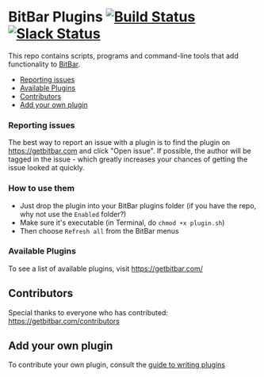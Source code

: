 # BitBar Plugins [![Build Status](https://travis-ci.org/matryer/bitbar-plugins.svg?branch=master)](https://travis-ci.org/matryer/bitbar-plugins) [![Slack Status](https://getbitbar.herokuapp.com/badge.svg)](https://getbitbar.herokuapp.com/)

This repo contains scripts, programs and command-line tools that add functionality to [BitBar](https://github.com/matryer/bitbar#get-started).

* [Reporting issues](#reporting-issues)
* [Available Plugins](https://github.com/matryer/bitbar-plugins#available-plugins)
* [Contributors](https://github.com/matryer/bitbar-plugins#contributors)
* [Add your own plugin](https://github.com/matryer/bitbar-plugins#add-your-own-plugin)

### Reporting issues

The best way to report an issue with a plugin is to find the plugin on https://getbitbar.com and click "Open issue". If possible, the author will be tagged in the issue - which greatly increases your chances of getting the issue looked at quickly.

### How to use them

  * Just drop the plugin into your BitBar plugins folder (if you have the repo, why not use the `Enabled` folder?)
  * Make sure it's executable (in Terminal, do `chmod +x plugin.sh`)
  * Then choose `Refresh all` from the BitBar menus

### Available Plugins

To see a list of available plugins, visit https://getbitbar.com/

## Contributors

Special thanks to everyone who has contributed: https://getbitbar.com/contributors

## Add your own plugin

To contribute your own plugin, consult the [guide to writing plugins](https://github.com/matryer/bitbar#writing-plugins)

